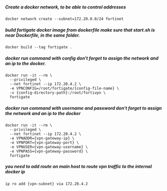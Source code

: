 ##### Create a docker network, to be able to control addresses

```
docker network create --subnet=172.20.0.0/24 fortinet
```


##### build fortigate docker image from dockerfile make sure that start.sh is near Dockerfile, in the same folder.

```
docker build --tag fortigate .
```


##### docker run command with config don't forget to assign the network and an ip to the docker.

```
docker run -it --rm \
  --privileged \
  --net fortinet --ip 172.20.4.2 \
  -e VPNCONFIG=/root/fortigate/{config-file-name} \
  -v {config-directory-path}:/root/fortivpn \
  fortigate
```


##### docker run command with username and password don't forget to assign the network and an ip to the docker

```
docker run -it --rm \
  --privileged \
  --net fortinet --ip 172.20.4.2 \
  -e VPNADDR={vpn-gateway-ip} \
  -e VPNPORT={vpn-gateway-port} \
  -e VPNUSER={vpn-gateway-username} \
  -e VPNPASS={vpn-gateway-password} \
  fortigate
```
  
 ##### you need to add route on main host to route vpn traffic to the internal docker ip
```
ip ro add {vpn-subnet} via 172.20.4.2
```


 
